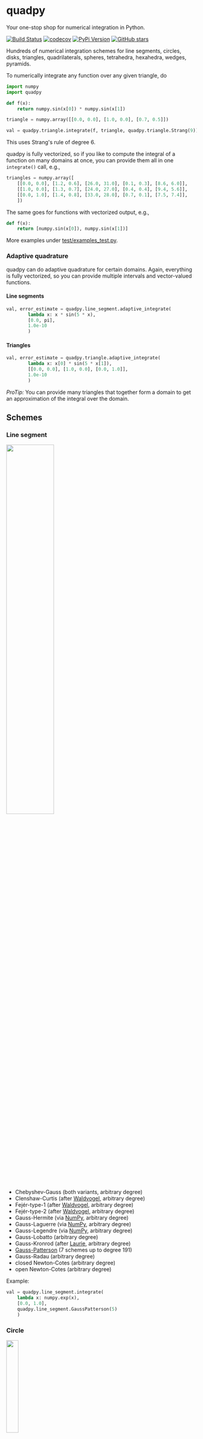 # quadpy

Your one-stop shop for numerical integration in Python.

[![Build Status](https://travis-ci.org/nschloe/quadpy.svg?branch=master)](https://travis-ci.org/nschloe/quadpy)
[![codecov](https://codecov.io/gh/nschloe/quadpy/branch/master/graph/badge.svg)](https://codecov.io/gh/nschloe/quadpy)
[![PyPi Version](https://img.shields.io/pypi/v/quadpy.svg)](https://pypi.python.org/pypi/quadpy)
[![GitHub stars](https://img.shields.io/github/stars/nschloe/quadpy.svg?style=social&label=Stars&maxAge=2592000)](https://github.com/nschloe/quadpy)

Hundreds of numerical integration schemes for line segments, circles, disks,
triangles, quadrilaterals, spheres, tetrahedra, hexahedra, wedges, pyramids.

To numerically integrate any function over any given triangle, do
```python
import numpy
import quadpy

def f(x):
    return numpy.sin(x[0]) * numpy.sin(x[1])

triangle = numpy.array([[0.0, 0.0], [1.0, 0.0], [0.7, 0.5]])

val = quadpy.triangle.integrate(f, triangle, quadpy.triangle.Strang(9))
```
This uses Strang's rule of degree 6.

quadpy is fully vectorized, so if you like to compute the integral of a
function on many domains at once, you can provide them all in one `integrate()`
call, e.g.,
```python
triangles = numpy.array([
    [[0.0, 0.0], [1.2, 0.6], [26.0, 31.0], [0.1, 0.3], [8.6, 6.0]],
    [[1.0, 0.0], [1.3, 0.7], [24.0, 27.0], [0.4, 0.4], [9.4, 5.6]],
    [[0.0, 1.0], [1.4, 0.8], [33.0, 28.0], [0.7, 0.1], [7.5, 7.4]],
    ])
```
The same goes for functions with vectorized output, e.g.,
```python
def f(x):
    return [numpy.sin(x[0]), numpy.sin(x[1])]
```

More examples under [test/examples_test.py](https://github.com/nschloe/quadpy/blob/master/test/examples_test.py).

### Adaptive quadrature

quadpy can do adaptive quadrature for certain domains.
Again, everything is fully vectorized, so you can provide multiple intervals
and vector-valued functions.

#### Line segments
```python
val, error_estimate = quadpy.line_segment.adaptive_integrate(
        lambda x: x * sin(5 * x),
        [0.0, pi],
        1.0e-10
        )
```

#### Triangles
```python
val, error_estimate = quadpy.triangle.adaptive_integrate(
        lambda x: x[0] * sin(5 * x[1]),
        [[0.0, 0.0], [1.0, 0.0], [0.0, 1.0]],
        1.0e-10
        )
```
_ProTip:_ You can provide many triangles that together form a domain to get an
approximation of the integral over the domain.

## Schemes

### Line segment
<img src="https://nschloe.github.io/quadpy/line.png" width="50%">

 * Chebyshev-Gauss (both variants, arbitrary degree)
 * Clenshaw-Curtis (after
   [Waldvogel](https://dx.doi.org/10.1007/s10543-006-0045-4), arbitrary degree)
 * Fejér-type-1 (after
   [Waldvogel](https://dx.doi.org/10.1007/s10543-006-0045-4), arbitrary degree)
 * Fejér-type-2 (after
   [Waldvogel](https://dx.doi.org/10.1007/s10543-006-0045-4), arbitrary degree)
 * Gauss-Hermite (via
   [NumPy](https://docs.scipy.org/doc/numpy/reference/generated/numpy.polynomial.hermite.hermgauss.html), arbitrary degree)
 * Gauss-Laguerre (via
   [NumPy](https://docs.scipy.org/doc/numpy/reference/generated/numpy.polynomial.laguerre.laggauss.html), arbitrary degree)
 * Gauss-Legendre (via
   [NumPy](https://docs.scipy.org/doc/numpy/reference/generated/numpy.polynomial.legendre.leggauss.html), arbitrary degree)
 * Gauss-Lobatto (arbitrary degree)
 * Gauss-Kronrod (after [Laurie](https://doi.org/10.1090/S0025-5718-97-00861-2), arbitrary degree)
 * [Gauss-Patterson](https://doi.org/10.1090/S0025-5718-68-99866-9) (7 schemes up to degree 191)
 * Gauss-Radau (arbitrary degree)
 * closed Newton-Cotes (arbitrary degree)
 * open Newton-Cotes (arbitrary degree)

Example:
```python
val = quadpy.line_segment.integrate(
    lambda x: numpy.exp(x),
    [0.0, 1.0],
    quadpy.line_segment.GaussPatterson(5)
    )
```

### Circle
<img src="https://nschloe.github.io/quadpy/circle.png" width="25%">

 * equidistant points

Example:
```python
val = quadpy.circle.integrate(
    lambda x: numpy.exp(x[0]),
    [0.0, 0.0], 1.0,
    quadpy.circle.Equidistant(7)
    )
```

### Triangle
<img src="https://nschloe.github.io/quadpy/triangle.png" width="25%">

Apart from the classical centroid, vertex, and seven-point schemes we have

 * [Hammer-Marlowe-Stroud](https://doi.org/10.1090/S0025-5718-1956-0086389-6)
   (1956, 5 schemes up to degree 5),
 * open and closed Newton-Cotes schemes (1970, after [Silvester](https://doi.org/10.1090/S0025-5718-1970-0258283-6), arbitrary degree),
 * [Stroud](https://books.google.de/books/about/Approximate_calculation_of_multiple_inte.html?id=L_tQAAAAMAAJ&redir_esc=y) (1971, 10 schemes up to degree 5)
 * [Strang](http://bookstore.siam.org/wc08/)/[Cowper](https://dx.doi.org/10.1002/nme.1620070316) (1973, 10 schemes up to
   degree 7),
 * [Lyness-Jespersen](https://dx.doi.org/10.1093/imamat/15.1.19) (1975, 21
   schemes up to degree 11),
 * [Hillion](https://dx.doi.org/10.1002/nme.1620110504) (1977),
 * [Grundmann-Möller](http://dx.doi.org/10.1137/0715019) (1978, arbitrary degree),
 * [Laursen-Gellert](https://dx.doi.org/10.1002/nme.1620120107) (1978, 17
   schemes up to degree 10),
 * [CUBTRI](http://dl.acm.org/citation.cfm?id=356001) (Laurie, 1982, degree 8),
 * [TRIEX](http://dl.acm.org/citation.cfm?id=356070) (de Doncker-Robinson, 1984, degrees 9 and 11),
 * [Dunavant](https://dx.doi.org/10.1002/nme.1620210612) (1985, 20 schemes up
   to degree 20),
 * [Cools-Haegemans](https://lirias.kuleuven.be/handle/123456789/131869) (1987,
   degrees 8 and 11),
 * [Gatermann](https://dx.doi.org/10.1007/BF02251251) (1988, degree 7)
 * Berntsen-Espelid (1990, 4 schemes of degree 13, the first one being
   [DCUTRI](http://dl.acm.org/citation.cfm?id=131772)),
 * [Liu-Vinokur](https://dx.doi.org/10.1006/jcph.1998.5884) (1998, 13 schemes
   up to degree 5),
 * [Walkington](http://www.math.cmu.edu/~nw0z/publications/00-CNA-023/023abs/)
   (2000, 5 schemes up to degree 5),
 * [Wandzura-Xiao](https://dx.doi.org/10.1016/S0898-1221(03)90004-6) (2003, 6
   schemes up to degree 30),
 * [Taylor-Wingate-Bos](https://arxiv.org/abs/math/0501496) (2005, 5 schemes up
   to degree 14),
 * [Zhang-Cui-Liu](http://www.jstor.org/stable/43693493) (2009, 3 schemes up to
   degree 20),
 * [Xiao-Gimbutas](http://dx.doi.org/10.1016/j.camwa.2009.10.027) (2010, 50
   schemes up to degree 50),
 * [Vioreanu-Rokhlin](https://doi.org/10.1137/110860082) (2014, 20
   schemes up to degree 62),
 * [Willams-Shunn-Jameson](https://doi.org/10.1016/j.cam.2014.01.007) (2014, 8
   schemes up to degree 12).

Example:
```python
val = quadpy.triangle.integrate(
    lambda x: numpy.exp(x[0]),
    [[0.0, 0.0], [1.0, 0.0], [0.5, 0.7]],
    quadpy.triangle.XiaoGimbutas(5)
    )
```

### Disk
<img src="https://nschloe.github.io/quadpy/disk.png" width="25%">

 * [Peirce](http://www.jstor.org/stable/2098722) (1957, arbitrary degree)
 * [Lether](http://www.jstor.org/stable/2949473) (1971, arbitrary degree)
 * [Cools-Haegemans](https://lirias.kuleuven.be/handle/123456789/131870) (1985, 3 schemes up to degree 9)
 * [Cools-Kim](https://link.springer.com/article/10.1007/BF03012263) (2000, 3 schemes up to degree 21)

Example:
```python
val = quadpy.disk.integrate(
    lambda x: numpy.exp(x[0]),
    [0.0, 0.0], 1.0,
    quadpy.disk.Lether(6)
    )
```

### Quadrilateral
<img src="https://nschloe.github.io/quadpy/quad.png" width="25%">

 * Product schemes derived from line segment schemes
 * [Stroud](https://books.google.de/books/about/Approximate_calculation_of_multiple_inte.html?id=L_tQAAAAMAAJ&redir_esc=y) (1971, 11 schemes up to degree 15)
 * [Cools-Haegemans](https://lirias.kuleuven.be/handle/123456789/131870) (1985, 3 schemes up to degree 13)
 * [Dunavant](https://dx.doi.org/10.1002/nme.1620211004) (1985, 11 schemes up to degree 21)

Example:
```python
val = quadpy.quadrilateral.integrate(
    lambda x: numpy.exp(x[0]),
    [[0.0, 0.0], [1.0, 0.0], [0.5, 0.7], [0.3, 0.9]],
    quadpy.quadrilateral.Stroud(6)
    )
```

### Tetrahedron
<img src="https://nschloe.github.io/quadpy/tet.png" width="25%">

 * [Hammer-Marlowe-Stroud](https://doi.org/10.1090/S0025-5718-1956-0086389-6)
   (1956, 3 schemes up to degree 3)
 * open and closed Newton-Cotes (1970, after [Silvester](https://doi.org/10.1090/S0025-5718-1970-0258283-6)) (arbitrary degree)
 * [Stroud](https://cds.cern.ch/record/104291?ln=en) (1971, 2 schemes up to
   degree 3)
 * [Grundmann-Möller](http://dx.doi.org/10.1137/0715019) (1978, arbitrary degree),
 * [Yu](http://dx.doi.org/10.1016/0045-7825(84)90072-0) (1984, 5 schemes up to degree 6)
 * [Keast](http://dx.doi.org/10.1016/0045-7825(86)90059-9) (1986, 11 schemes up to
   degree 8)
 * [Gatermann](https://dx.doi.org/10.1007/978-94-011-2646-5_2) (1992, degree 5)
 * [Beckers-Haegemans](https://lirias.kuleuven.be/handle/123456789/132648) (1990, degrees 8 and 9)
 * [Liu-Vinokur](http://dx.doi.org/10.1006/jcph.1998.5884) (1998, 14 schemes up to
   degree 5)
 * [Walkington](http://www.math.cmu.edu/~nw0z/publications/00-CNA-023/023abs/)
   (2000, 6 schemes up to degree 7),
 * [Zienkiewicz](http://www.sciencedirect.com/science/book/9780750664318)
   (2005, 2 schemes up to degree 3)
 * [Zhang-Cui-Liu](http://www.jstor.org/stable/43693493) (2009, 2 schemes up to
   degree 14)
 * [Xiao-Gimbutas](http://dx.doi.org/10.1016/j.camwa.2009.10.027) (2010, 15
   schemes up to degree 15)
 * [Shunn-Ham](http://dx.doi.org/10.1016/j.cam.2012.03.032) (2012, 6 schemes up to
   degree 7)
 * [Vioreanu-Rokhlin](https://doi.org/10.1137/110860082) (2014, 10
   schemes up to degree 13),
 * [Willams-Shunn-Jameson](https://doi.org/10.1016/j.cam.2014.01.007) (2014, 1
   scheme with degree 9)

Example:
```python
val = quadpy.tetrahedron.integrate(
    lambda x: numpy.exp(x[0]),
    [[0.0, 0.0, 0.0], [1.0, 0.0, 0.0], [0.5, 0.7, 0.0], [0.3, 0.9, 1.0]],
    quadpy.tetrahedron.Keast(10)
    )
```

### Hexahedron
<img src="https://nschloe.github.io/quadpy/hexa.png" width="25%">

 * Product schemes derived from line segment schemes

Example:
```python
val = quadpy.hexahedron.integrate(
    lambda x: numpy.exp(x[0]),
    [
      [0.0, 0.0, 0.0], [1.0, 0.0, 0.0], [0.5, 0.7, 0.0], [0.3, 0.9, 0.0],
      [0.0, 0.1, 1.0], [0.7, 0.1, 1.0], [0.4, 0.6, 1.0], [0.2, 1.0, 1.0],
    ],
    quadpy.hexahedron.Product(quadpy.line_segment.NewtonCotesClosed(3))
    )
```

### Pyramid
<img src="https://nschloe.github.io/quadpy/pyra.png" width="25%">

 * [Felippa's schemes](http://dx.doi.org/10.1108/02644400410554362) (9 schemes
   up to degree 5)

Example:
```python
val = quadpy.pyramid.integrate(
    lambda x: numpy.exp(x[0]),
    [
      [0.0, 0.0, 0.0], [1.0, 0.0, 0.0], [0.5, 0.7, 0.0], [0.3, 0.9, 0.0],
      [0.0, 0.1, 1.0],
    ],
    quadpy.pyramid.Felippa(5)
    )
```

### Wedge
<img src="https://nschloe.github.io/quadpy/wedge.png" width="15%">

 * [Felippa's schemes](http://dx.doi.org/10.1108/02644400410554362) (6 schemes
   up to degree 6)

Example:
```python
val = quadpy.wedge.integrate(
    lambda x: numpy.exp(x[0]),
    [
      [0.0, 0.0, 0.0], [1.0, 0.0, 0.0], [0.5, 0.7, 0.0],
      [0.0, 0.0, 1.0], [1.0, 0.0, 1.0], [0.5, 0.7, 1.0],
    ],
    quadpy.wedge.Felippa(3)
    )
```

### Sphere
<img src="https://nschloe.github.io/quadpy/sphere.png" width="25%">

 * [Lebedev's schemes](https://en.wikipedia.org/wiki/Lebedev_quadpy) (32
   schemes up to degree 131)

Example:
```python
val = quadpy.sphere.integrate(
    lambda x: numpy.exp(x[0]),
    [0.0, 0.0, 0.0], 1.0,
    quadpy.sphere.Lebedev(19)
    )
```

### Installation

quadpy is [available from the Python Package Index](https://pypi.python.org/pypi/quadpy/), so with
```
pip install -U quadpy
```
you can install/upgrade.

### Testing

To run the tests, just check out this repository and type
```
MPLBACKEND=Agg pytest
```

### Distribution

To create a new release

1. bump the `__version__` number,

2. publish to PyPi and GitHub:
    ```
    $ make publish
    ```

### License
quadpy is published under the [MIT license](https://en.wikipedia.org/wiki/MIT_License).
